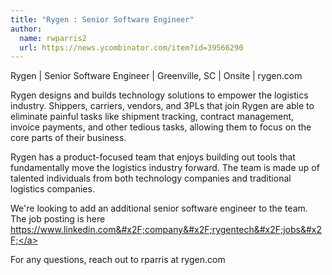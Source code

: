 ```yaml
---
title: "Rygen : Senior Software Engineer"
author:
  name: rwparris2
  url: https://news.ycombinator.com/item?id=39566290
---
```

Rygen | Senior Software Engineer | Greenville, SC | Onsite | rygen.com

Rygen designs and builds technology solutions to empower the logistics industry. Shippers, carriers, vendors, and 3PLs that join Rygen are able to eliminate painful tasks like shipment tracking, contract management, invoice payments, and other tedious tasks, allowing them to focus on the core parts of their business.

Rygen has a product-focused team that enjoys building out tools that fundamentally move the logistics industry forward. The team is made up of talented individuals from both technology companies and traditional logistics companies.

We&#x27;re looking to add an additional senior software engineer to the team. The job posting is here <a href="https:&#x2F;&#x2F;www.linkedin.com&#x2F;company&#x2F;rygentech&#x2F;jobs&#x2F;" rel="nofollow">https:&#x2F;&#x2F;www.linkedin.com&#x2F;company&#x2F;rygentech&#x2F;jobs&#x2F;</a>

For any questions, reach out to rparris at rygen.com
